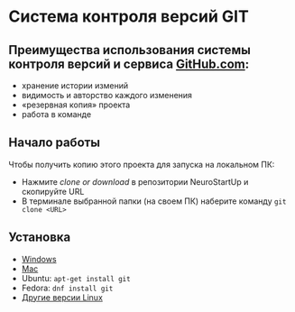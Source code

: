 # Система контроля версий GIT

## Преимущества использования системы контроля версий и сервиса [GitHub.com](https://github.com):
* хранение истории измений
* видимость и авторство каждого изменения
* «резервная копия» проекта
* работа в команде

## Начало работы

Чтобы получить копию этого проекта для запуска на локальном ПК:
* Нажмите *clone or download* в репозитории NeuroStartUp и скопируйте URL
* В терминале выбранной папки (на своем ПК) наберите команду 
`git clone <URL>`
## Установка

* [Windows](https://git-scm.com/download/win)
* [Mac](https://git-scm.com/download/mac)
* Ubuntu: 
`apt-get install git`
* Fedora: 
`dnf install git`
* [Другие версии Linux](https://git-scm.com/download/linux)
